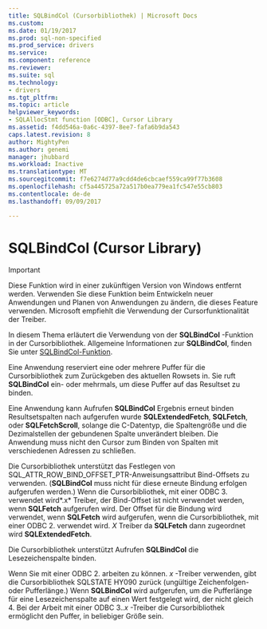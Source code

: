 ```yaml
---
title: SQLBindCol (Cursorbibliothek) | Microsoft Docs
ms.custom: 
ms.date: 01/19/2017
ms.prod: sql-non-specified
ms.prod_service: drivers
ms.service: 
ms.component: reference
ms.reviewer: 
ms.suite: sql
ms.technology:
- drivers
ms.tgt_pltfrm: 
ms.topic: article
helpviewer_keywords:
- SQLAllocStmt function [ODBC], Cursor Library
ms.assetid: f4dd546a-0a6c-4397-8ee7-fafa6b9da543
caps.latest.revision: 8
author: MightyPen
ms.author: genemi
manager: jhubbard
ms.workload: Inactive
ms.translationtype: MT
ms.sourcegitcommit: f7e6274d77a9cdd4de6cbcaef559ca99f77b3608
ms.openlocfilehash: cf5a445725a72a517b0ea779ea1fc547e55cb803
ms.contentlocale: de-de
ms.lasthandoff: 09/09/2017

---
```

# <a name="sqlbindcol-cursor-library"></a>SQLBindCol (Cursor Library)
> [!IMPORTANT]  
>  Diese Funktion wird in einer zukünftigen Version von Windows entfernt werden. Verwenden Sie diese Funktion beim Entwickeln neuer Anwendungen und Planen von Anwendungen zu ändern, die dieses Feature verwenden. Microsoft empfiehlt die Verwendung der Cursorfunktionalität der Treiber.  
  
 In diesem Thema erläutert die Verwendung von der **SQLBindCol** -Funktion in der Cursorbibliothek. Allgemeine Informationen zur **SQLBindCol**, finden Sie unter [SQLBindCol-Funktion](../../../odbc/reference/syntax/sqlbindcol-function.md).  
  
 Eine Anwendung reserviert eine oder mehrere Puffer für die Cursorbibliothek zum Zurückgeben des aktuellen Rowsets in. Sie ruft **SQLBindCol** ein- oder mehrmals, um diese Puffer auf das Resultset zu binden.  
  
 Eine Anwendung kann Aufrufen **SQLBindCol** Ergebnis erneut binden Resultsetspalten nach aufgerufen wurde **SQLExtendedFetch**, **SQLFetch**, oder **SQLFetchScroll**, solange die C-Datentyp, die Spaltengröße und die Dezimalstellen der gebundenen Spalte unverändert bleiben. Die Anwendung muss nicht den Cursor zum Binden von Spalten mit verschiedenen Adressen zu schließen.  
  
 Die Cursorbibliothek unterstützt das Festlegen von SQL_ATTR_ROW_BIND_OFFSET_PTR-Anweisungsattribut Bind-Offsets zu verwenden. (**SQLBindCol** muss nicht für diese erneute Bindung erfolgen aufgerufen werden.) Wenn die Cursorbibliothek, mit einer ODBC 3. verwendet wird*.x* Treiber, der Bind-Offset ist nicht verwendet werden, wenn **SQLFetch** aufgerufen wird. Der Offset für die Bindung wird verwendet, wenn **SQLFetch** wird aufgerufen, wenn die Cursorbibliothek, mit einer ODBC 2. verwendet wird. *X* Treiber da **SQLFetch** dann zugeordnet wird **SQLExtendedFetch**.  
  
 Die Cursorbibliothek unterstützt Aufrufen **SQLBindCol** die Lesezeichenspalte binden.  
  
 Wenn Sie mit einer ODBC 2. arbeiten zu können. *x* -Treiber verwenden, gibt die Cursorbibliothek SQLSTATE HY090 zurück (ungültige Zeichenfolgen- oder Pufferlänge.) Wenn **SQLBindCol** wird aufgerufen, um die Pufferlänge für eine Lesezeichenspalte auf einen Wert festgelegt wird, der nicht gleich 4. Bei der Arbeit mit einer ODBC 3.*.x* -Treiber die Cursorbibliothek ermöglicht den Puffer, in beliebiger Größe sein.

